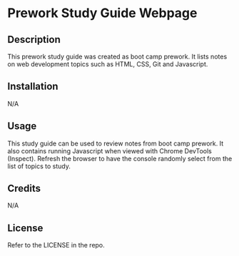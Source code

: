 # Prework Study Guide Webpage

## Description

This prework study guide was created as boot camp prework. It lists notes on web development topics such as HTML, CSS, Git and Javascript.

## Installation

N/A

## Usage

This study guide can be used to review notes from boot camp prework. It also contains running Javascript when viewed with Chrome DevTools (Inspect). Refresh the browser to have the console randomly select from the list of topics to study.

## Credits

N/A

## License

Refer to the LICENSE in the repo.
